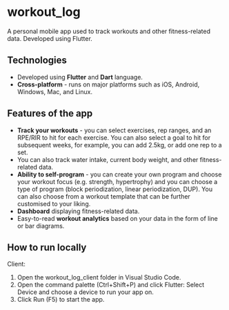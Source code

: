# workout_log
A personal mobile app used to track workouts and other fitness-related data. Developed using Flutter.

## Technologies
- Developed using **Flutter** and **Dart** language.
- **Cross-platform** - runs on major platforms such as iOS, Android, Windows, Mac, and Linux.

## Features of the app
- **Track your workouts** - you can select exercises, rep ranges, and an RPE/RIR to hit for each exercise. You can also select a goal to hit for subsequent weeks, for example, you can add 2.5kg, or add one rep to a set.
- You can also track water intake, current body weight, and other fitness-related data.
- **Ability to self-program** - you can create your own program and choose your workout focus (e.g. strength, hypertrophy) and you can choose a type of program (block periodization, linear periodization, DUP). You can also choose from a workout template that can be further customised to your liking.
- **Dashboard** displaying fitness-related data.
- Easy-to-read **workout analytics** based on your data in the form of line or bar diagrams.

## How to run locally
Client:
1. Open the workout_log_client folder in Visual Studio Code.
2. Open the command palette (Ctrl+Shift+P) and click Flutter: Select Device and choose a device to run your app on.
3. Click Run (F5) to start the app.
